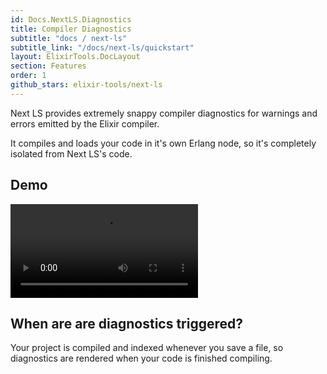 ```yaml
---
id: Docs.NextLS.Diagnostics
title: Compiler Diagnostics
subtitle: "docs / next-ls"
subtitle_link: "/docs/next-ls/quickstart"
layout: ElixirTools.DocLayout
section: Features
order: 1
github_stars: elixir-tools/next-ls
---
```


Next LS provides extremely snappy compiler diagnostics for warnings and errors emitted by the Elixir compiler.

It compiles and loads your code in it's own Erlang node, so it's completely isolated from Next LS's code.

## Demo

<video src="https://f005.backblazeb2.com/file/elixir-tools/next-ls-compiler-diagnostics.mp4" controls></video>

## When are are diagnostics triggered?

Your project is compiled and indexed whenever you save a file, so diagnostics are rendered when your code is finished compiling.

